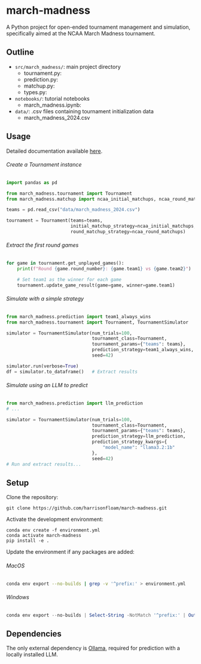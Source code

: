 # march-madness

A Python project for open-ended tournament management and simulation, specifically aimed at the NCAA March Madness tournament.

## Outline

- `src/march_madness/`: main project directory
  - tournament.py: 
  - prediction.py: 
  - matchup.py: 
  - types.py: 
- `notebooks/`: tutorial notebooks
  - march_madness.ipynb: 
- `data/`: .csv files containing tournament initialization data
  - march_madness_2024.csv

## Usage

Detailed documentation available [here](https://github.com/harrisonfloam/march-madness/tree/main/src/march_madness).

###### Create a Tournament instance
```python
import pandas as pd

from march_madness.tournament import Tournament
from march_madness.matchup import ncaa_initial_matchups, ncaa_round_matchups

teams = pd.read_csv("data/march_madness_2024.csv")

tournament = Tournament(teams=teams, 
                        initial_matchup_strategy=ncaa_initial_matchups, 
                        round_matchup_strategy=ncaa_round_matchups)
```

###### Extract the first round games
```python
for game in tournament.get_unplayed_games():
    print(f"Round {game.round_number}: {game.team1} vs {game.team2}")

    # Set team1 as the winner for each game
    tournament.update_game_result(game=game, winner=game.team1)
```

###### Simulate with a simple strategy
```python
from march_madness.prediction import team1_always_wins
from march_madness.tournament import Tournament, TournamentSimulator

simulator = TournamentSimulator(num_trials=100,
                                tournament_class=Tournament,
                                tournament_params={"teams": teams},
                                prediction_strategy=team1_always_wins,
                                seed=42)

simulator.run(verbose=True)
df = simulator.to_dataframe()   # Extract results
```

###### Simulate using an LLM to predict
```python
from march_madness.prediction import llm_prediction
# ...

simulator = TournamentSimulator(num_trials=100,
                                tournament_class=Tournament,
                                tournament_params={"teams": teams},
                                prediction_strategy=llm_prediction,
                                prediction_strategy_kwargs={
                                    "model_name": "llama3.2:1b"
                                },
                                seed=42)
# Run and extract results...
```

## Setup

Clone the repository:
```
git clone https://github.com/harrisonfloam/march-madness.git
```

Activate the development environment:
```
conda env create -f environment.yml
conda activate march-madness
pip install -e .
```

Update the environment if any packages are added:

###### MacOS
```bash
conda env export --no-builds | grep -v '^prefix:' > environment.yml
```

###### Windows
```powershell
conda env export --no-builds | Select-String -NotMatch '^prefix:' | Out-File -Encoding utf8 environment.yml
```

## Dependencies

The only external dependency is [Ollama](https://ollama.com/download/windows), required for prediction with a locally installed LLM.